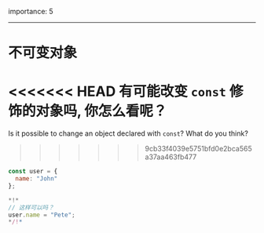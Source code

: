 importance: 5

---

# 不可变对象

<<<<<<< HEAD
有可能改变 `const` 修饰的对象吗, 你怎么看呢？
=======
Is it possible to change an object declared with `const`? What do you think?
>>>>>>> 9cb33f4039e5751bfd0e2bca565a37aa463fb477

```js
const user = {
  name: "John"
};

*!*
// 这样可以吗？
user.name = "Pete";
*/!*
```
